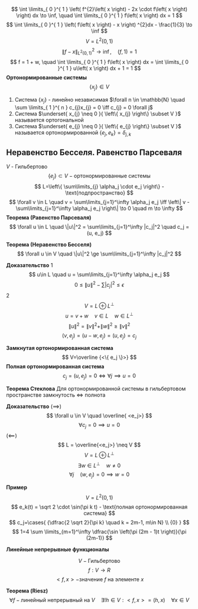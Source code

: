$$
\int \limits_{ 0 }^{ 1 } \left( f^{2}\left( x \right) - 2x \cdot f\left( x \right)  \right) dx \to \inf, \quad \int \limits_{ 0 }^{ 1 } f\left( x \right) dx = 1 
$$
$$
\int \limits_{ 0 }^{ 1 } \left( f\left( x \right) - x \right) ^{2}dx - \frac{1}{3} \to \inf
$$
$$
V = L^{2}\left( 0, 1 \right) 
$$
$$
\left\| f - x  \right\| ^{2}_{L^{2}\left( 0, 1 \right) } \to \inf, \quad \left( f, 1 \right)  = 1 
$$
$$
f = 1 + w, \quad \int \limits_{ 0 }^{ 1 }  f\left( x \right) dx = \int \limits_{ 0 }^{ 1 } u\left( x \right) dx + 1 = 1
$$
**Ортонормированные системы**
$$
\left\{ x_{j} \right\}  \in V
$$
1. Система $\left\{ x_{j} \right\}$ - линейно независимая
   $\forall n \in \mathbb{N} \quad \sum \limits_{ 1 }^{ n } c_{j}x_{j} = 0 \iff c_{j} = 0 \forall j$
2. Система $\underset{ x_{j} \neq 0 }{ \left\{ x_{j} \right\} \subset V }$ называется ортогональной
3. Система $\underset{ e_{j} \neq 0 }{ \left\{ e_{j} \right\} \subset V }$ называется ортонормированной $\left\{ e_{j}, e_{k} \right\} = \delta _{j, k}$

## Неравенство Бесселя. Равенство Парсеваля
$V$ - Гильбертово
$$
\{ e_j \} \subset V - \text{ортонормированные системы}
$$
$$
L=\left\{ \sum\limits_{j} \alpha_j \cdot e_j \right\} - \text{подпространство}
$$
$$
\forall v \in L \quad v = \sum\limits_{j=1}^\infty \alpha_j e_j \iff \left\| v - \sum\limits_{j=1}^\infty \alpha_j e_j \right\| \to 0 \quad m \to \infty 
$$
**Теорема (Равенство Парсеваля)**
$$
\forall u \in L \quad \|u\|^2 = \sum\limits_{j=1}^\infty |c_j|^2 \quad c_j = (u, e_j)
$$

**Теорема (Неравенство Бесселя)**
$$
\forall u \in V \quad \|u\|^2  \ge \sum\limits_{j=1}^\infty |c_j|^2
$$

**Доказательство**
$1$
$$
u\in L \quad u = \sum\limits_{j=1}^\infty \alpha_j e_j
$$
$$
0 \le \|u\|^2 - \sum |c_j|^2  \le \epsilon
$$
$2$
$$
V = L \oplus L^\perp
$$
$$
u=v+w \quad v \in L \quad w \in L^\perp
$$
$$
\|u\|^2 = \|v\|^2 + \|w\|^2 \ge \|v\|^2
$$
$$
(v, e_j) = (u-w, e_j) = (u, e_j)= c_j
$$

**Замкнутая ортонормированная система**
$$
V=\overline {<\{ e_j \}>}
$$
**Полная ортонормированная система**
$$
c_j = (u, e_j) = 0 \iff \forall j \implies u = 0
$$

**Теорема Стеклова**
Для ортонормированной системы в гильбертовом пространстве замкнутость $\iff$ полнота

**Доказательство**
$(\implies)$
$$
\forall u \in V \quad \overline{ <e_j>}
$$
$$
\forall c_j=0 \implies u = 0
$$
$(\impliedby)$
$$
L = \overline{<e_j>} \neq V
$$
$$
V = L \oplus L^\perp
$$
$$
\exists w \in L^\perp \quad w\neq 0
$$
$$
\forall j \quad (w, e_j) = 0 \implies w = 0
$$

**Пример**
$$
V=L^2 (0, 1)
$$
$$
e_k(t) = \sqrt 2 \cdot \sin(\pi k t) - \text{полная ортонормированная система}
$$
$$
c_j=\cases{
{\dfrac{2 \sqrt 2}{\pi k} \quad k = 2m-1, m\in N} \\
{0}
}
$$
$$
1=4 \sum \limits_{m=1}^\infty \dfrac{\sin \left(\pi (2m - 1)t \right)}{\pi (2m-1)}
$$

**Линейные непрерывные функционалы**

$$
V - \text{Гильбертово}
$$
$$
f:V\to R
$$
$$
<f, x> - \text{значение }f \text{ на элементе } x
$$

**Теорема (Riesz)**
$$
\forall f - \text{линейный непрерывный на } V  \quad \exists ! h \in V: <f, x> = (h, x) \quad\forall x \in V
$$

